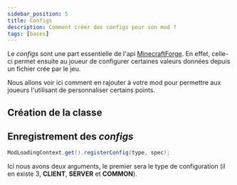 ```yaml
---
sidebar_position: 5
title: Configs
description: Comment créer des configs pour son mod ?
tags: [bases]
---
```


Le _configs_ sont une part essentielle de l'api [MinecraftForge](http://minecraftforge.net/). En effet, celle-ci permet ensuite au joueur de configurer certaines valeurs données depuis un fichier crée par le jeu.

Nous allons voir ici comment en rajouter à votre mod pour permettre aux joueurs l'utilisant de personnaliser certains points.

## Création de la classe



## Enregistrement des _configs_

```java
ModLoadingContext.get().registerConfig(type, spec);
```

Ici nous avons deux arguments, le premier sera le type de configuration (il en existe 3, **CLIENT**, **SERVER** et **COMMON**).
